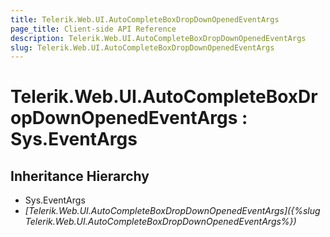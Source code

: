 ```yaml
---
title: Telerik.Web.UI.AutoCompleteBoxDropDownOpenedEventArgs
page_title: Client-side API Reference
description: Telerik.Web.UI.AutoCompleteBoxDropDownOpenedEventArgs
slug: Telerik.Web.UI.AutoCompleteBoxDropDownOpenedEventArgs
---
```


# Telerik.Web.UI.AutoCompleteBoxDropDownOpenedEventArgs : Sys.EventArgs

## Inheritance Hierarchy

* Sys.EventArgs
* *[Telerik.Web.UI.AutoCompleteBoxDropDownOpenedEventArgs]({%slug Telerik.Web.UI.AutoCompleteBoxDropDownOpenedEventArgs%})*